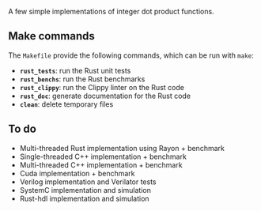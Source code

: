 A few simple implementations of integer dot product functions.

## Make commands

The `Makefile` provide the following commands, which can be run with `make`: 

* **`rust_tests`**: run the Rust unit tests
* **`rust_benchs`**: run the Rust benchmarks
* **`rust_clippy`**: run the Clippy linter on the Rust code
* **`rust_doc`**: generate documentation for the Rust code
* **`clean`**: delete temporary files

## To do

* Multi-threaded Rust implementation using Rayon + benchmark
* Single-threaded C++ implementation + benchmark
* Multi-threaded C++ implementation + benchmark
* Cuda implementation + benchmark
* Verilog implementation and Verilator tests
* SystemC implementation and simulation
* Rust-hdl implementation and simulation
